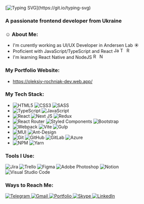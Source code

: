 [![Typing SVG](https://readme-typing-svg.herokuapp.com?font=Poppins&weight=700&size=24&pause=1000&color=6F42C1&vCenter=true&random=false&width=424&height=35&lines=Hi!+This+is+Oleksiy+Rochniak;Nice+to+meet+you!)](https://git.io/typing-svg)
### A passionate frontend developer from Ukraine

### ☺️ About Me:
- I'm curently working as UI/UX Developer in Andersen Lab ☀️
- Proficient with JavaScript/TypeScript and React  <img src="https://github.com/Nazzzux/Nazzzux/assets/86766384/022c3d6d-3612-4097-b198-347bb759f43c" alt="Javascript" width="16" /> <img src="https://github.com/Nazzzux/Nazzzux/assets/86766384/5facf54b-8d4d-4523-9282-1e313da715f7" alt="Typescript" width="16" /> <img src="https://github.com/Nazzzux/Nazzzux/assets/86766384/de0faab8-7ae5-4312-9743-fe391746d943" alt="React" width="16" />
- I'm learning React Native and NodeJS  <img src="https://github.com/Nazzzux/Nazzzux/assets/86766384/991ea430-c0db-4ee6-b40c-b977ede77a6d" width="16" alt="React Native" /> <img src="https://github.com/Nazzzux/Nazzzux/assets/86766384/0a277bed-ce0a-4122-8bdd-041f3245a0bd" width="16" alt="NodeJS" />

### My Portfolio Website:
- https://oleksiy-rochniak-dev.web.app/

### My Tech Stack:
- ![HTML5](https://img.shields.io/badge/html5-%23E34F26.svg?style=for-the-badge&logo=html5&logoColor=white) ![CSS3](https://img.shields.io/badge/css3-%231572B6.svg?style=for-the-badge&logo=css3&logoColor=white) ![SASS](https://img.shields.io/badge/SASS-hotpink.svg?style=for-the-badge&logo=SASS&logoColor=white)
- ![TypeScript](https://img.shields.io/badge/typescript-%23007ACC.svg?style=for-the-badge&logo=typescript&logoColor=white) ![JavaScript](https://img.shields.io/badge/javascript-%23323330.svg?style=for-the-badge&logo=javascript&logoColor=%23F7DF1E)
- ![React](https://img.shields.io/badge/react-%231572B6.svg?style=for-the-badge&logo=react&logoColor=white) ![Next JS](https://img.shields.io/badge/Next-black?style=for-the-badge&logo=next.js&logoColor=white) ![Redux](https://img.shields.io/badge/redux-%23593d88.svg?style=for-the-badge&logo=redux&logoColor=white)
- ![React Router](https://img.shields.io/badge/React_Router-CA4245?style=for-the-badge&logo=react-router&logoColor=white) ![Styled Components](https://img.shields.io/badge/styled--components-DB7093?style=for-the-badge&logo=styled-components&logoColor=white) ![Bootstrap](https://img.shields.io/badge/bootstrap-%238511FA.svg?style=for-the-badge&logo=bootstrap&logoColor=white)
- ![Webpack](https://img.shields.io/badge/webpack-%238DD6F9.svg?style=for-the-badge&logo=webpack&logoColor=black) ![Vite](https://img.shields.io/badge/vite-%23646CFF.svg?style=for-the-badge&logo=vite&logoColor=white) ![Gulp](https://img.shields.io/badge/GULP-%23CF4647.svg?style=for-the-badge&logo=gulp&logoColor=white)
- ![MUI](https://img.shields.io/badge/MUI-%230081CB.svg?style=for-the-badge&logo=mui&logoColor=white) ![Ant-Design](https://img.shields.io/badge/-AntDesign-%230170FE?style=for-the-badge&logo=ant-design&logoColor=white)
- ![Git](https://img.shields.io/badge/git-%23F05033.svg?style=for-the-badge&logo=git&logoColor=white) ![GitHub](https://img.shields.io/badge/github-%23121011.svg?style=for-the-badge&logo=github&logoColor=white) ![GitLab](https://img.shields.io/badge/gitlab-%23181717.svg?style=for-the-badge&logo=gitlab&logoColor=white) ![Azure](https://img.shields.io/badge/azure-%230072C6.svg?style=for-the-badge&logo=microsoftazure&logoColor=white)
- ![NPM](https://img.shields.io/badge/NPM-%23CB3837.svg?style=for-the-badge&logo=npm&logoColor=white) ![Yarn](https://img.shields.io/badge/yarn-%232C8EBB.svg?style=for-the-badge&logo=yarn&logoColor=white)

### Tools I Use:
![Jira](https://img.shields.io/badge/jira-%230A0FFF.svg?style=for-the-badge&logo=jira&logoColor=white) ![Trello](https://img.shields.io/badge/Trello-%23026AA7.svg?style=for-the-badge&logo=Trello&logoColor=white) ![Figma](https://img.shields.io/badge/figma-%23F24E1E.svg?style=for-the-badge&logo=figma&logoColor=white) ![Adobe Photoshop](https://img.shields.io/badge/adobe%20photoshop-%2331A8FF.svg?style=for-the-badge&logo=adobe%20photoshop&logoColor=white) ![Notion](https://img.shields.io/badge/Notion-%23000000.svg?style=for-the-badge&logo=notion&logoColor=white) ![Visual Studio Code](https://img.shields.io/badge/Visual%20Studio%20Code-0078d7.svg?style=for-the-badge&logo=visual-studio-code&logoColor=white)

### Ways to Reach Me:
<a href="https://t.me/OR_Nazzzux">
  <img src="https://img.shields.io/badge/Telegram-2CA5E0?style=for-the-badge&logo=telegram&logoColor=white" alt="Telegram" />
</a>
<a href="mailto:alex.rochnyak@gmail.com">
  <img src="https://img.shields.io/badge/Gmail-D14836?style=for-the-badge&logo=gmail&logoColor=white" alt="Gmail" />
</a>
<a href="https://oleksiy-rochniak-dev.web.app/contact-me">
  <img src="https://img.shields.io/badge/Portfolio-%23000000.svg?style=for-the-badge&logo=firefox&logoColor=#FF7139" alt="Portfolio" />
</a>
<a href="https://join.skype.com/invite/CGidwJOscvkb">
  <img src="https://img.shields.io/badge/Skype-%2300AFF0.svg?style=for-the-badge&logo=Skype&logoColor=white" alt="Skype" />
</a>
<a href="https://www.linkedin.com/in/oleksiy-rochnyak/">
  <img src="https://img.shields.io/badge/linkedin-%230077B5.svg?style=for-the-badge&logo=linkedin&logoColor=white" alt="LinkedIn" />
</a>
